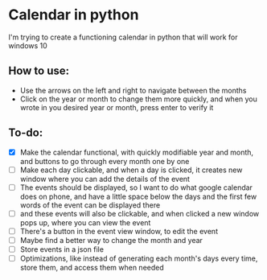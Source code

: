 # Calendar in python

I'm trying to create a functioning calendar in python that will work for windows 10

## How to use:

- Use the arrows on the left and right to navigate between the months
- Click on the year or month to change them more quickly, and when you wrote in you desired year or month, press enter to verify it

## To-do:

- [x] Make the calendar functional, with quickly modifiable year and month, and buttons to go through every month one by one
- [ ] Make each day clickable, and when a day is clicked, it creates new window where you can add the details of the event
- [ ] The events should be displayed, so I want to do what google calendar does on phone, and have a little space below the days and the first few words of the event can be displayed there
- [ ] and these events will also be clickable, and when clicked a new window pops up, where you can view the event
- [ ] There's a button in the event view window, to edit the event
- [ ] Maybe find a better way to change the month and year
- [ ] Store events in a json file
- [ ] Optimizations, like instead of generating each month's days every time, store them, and access them when needed
